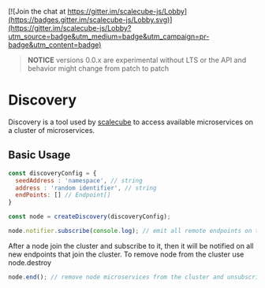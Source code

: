 [![Join the chat at https://gitter.im/scalecube-js/Lobby](https://badges.gitter.im/scalecube-js/Lobby.svg)](https://gitter.im/scalecube-js/Lobby?utm_source=badge&utm_medium=badge&utm_campaign=pr-badge&utm_content=badge)

> **NOTICE** versions 0.0.x are experimental without LTS or the API and behavior might change from patch to patch

# Discovery

Discovery is a tool used by [scalecube](packages/scalecube-microservice/README.md) to access available microservices on a cluster of microservices.

## Basic Usage

```javascript
const discoveryConfig = {
  seedAddress : 'namespace', // string
  address : 'random identifier', // string
  endPoints: [] // Endpoint[]
}

const node = createDiscovery(discoveryConfig);

node.notifier.subscribe(console.log); // emit all remote endpoints on the cluster(seedAddress)
```

After a node join the cluster and subscribe to it, then it will be notified on all new endpoints that join the cluster.
To remove node from the cluster use node.destroy

```javascript
node.end(); // remove node microservices from the cluster and unsubscribe from the cluster.
```
